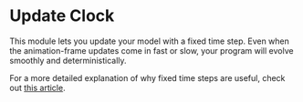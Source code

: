# Update Clock

This module lets you update your model with a fixed time step. Even when the animation-frame updates come in fast or slow, your program will evolve smoothly and deterministically.

For a more detailed explanation of why fixed time steps are useful, check out [this article](http://gameprogrammingpatterns.com/game-loop.html).